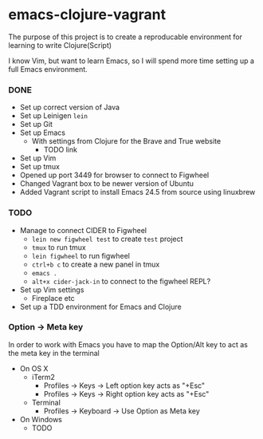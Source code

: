 # emacs-clojure-vagrant

The purpose of this project is to create a reproducable environment for learning to write Clojure(Script)

I know Vim, but want to learn Emacs, so I will spend more time setting up a full Emacs environment.

### DONE
* Set up correct version of Java
* Set up Leinigen `lein`
* Set up Git
* Set up Emacs
	* With settings from Clojure for the Brave and True website
		* TODO link
* Set up Vim
* Set up tmux
* Opened up port 3449 for browser to connect to Figwheel
* Changed Vagrant box to be newer version of Ubuntu
* Added Vagrant script to install Emacs 24.5 from source using linuxbrew

### TODO
* Manage to connect CIDER to Figwheel
	* `lein new figwheel test` to create `test` project
	* `tmux` to run tmux
	* `lein figwheel` to run figwheel
	* `ctrl+b c` to create a new panel in tmux
	* `emacs .`
	* `alt+x cider-jack-in` to connect to the figwheel REPL?
* Set up Vim settings
	* Fireplace etc
* Set up a TDD environment for Emacs and Clojure

### Option -> Meta key
In order to work with Emacs you have to map the Option/Alt key to act as the meta key in the terminal
* On OS X
	* iTerm2
		* Profiles -> Keys -> Left option key acts as "+Esc"
		* Profiles -> Keys -> Right option key acts as "+Esc"
	* Terminal
		* Profiles -> Keyboard -> Use Option as Meta key
* On Windows
	* TODO
